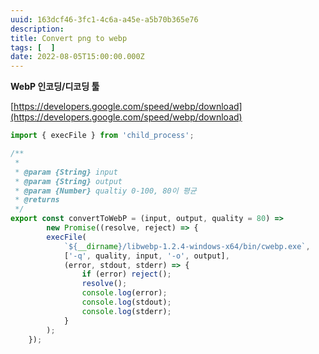 ```yaml
---
uuid: 163dcf46-3fc1-4c6a-a45e-a5b70b365e76
description: 
title: Convert png to webp
tags: [  ]
date: 2022-08-05T15:00:00.000Z
---
```








**WebP 인코딩/디코딩 툴**

[https://developers.google.com/speed/webp/download](https://developers.google.com/speed/webp/download)

```jsx
import { execFile } from 'child_process';

/**
 * 
 * @param {String} input 
 * @param {String} output 
 * @param {Number} qualtiy 0-100, 80이 평균
 * @returns 
 */
export const convertToWebP = (input, output, quality = 80) =>
		new Promise((resolve, reject) => {
        execFile(
            `${__dirname}/libwebp-1.2.4-windows-x64/bin/cwebp.exe`,
            ['-q', quality, input, '-o', output],
            (error, stdout, stderr) => {
                if (error) reject();
                resolve();
                console.log(error);
                console.log(stdout);
                console.log(stderr);
            }
        );
    });
```